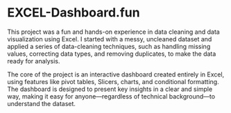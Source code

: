 # EXCEL-Dashboard.fun
This project was a fun and hands-on experience in data cleaning and data visualization using Excel. I started with a messy, uncleaned dataset and applied a series of data-cleaning techniques, such as handling missing values, correcting data types, and removing duplicates, to make the data ready for analysis.

The core of the project is an interactive dashboard created entirely in Excel, using features like pivot tables, Slicers, charts, and conditional formatting. The dashboard is designed to present key insights in a clear and simple way, making it easy for anyone—regardless of technical background—to understand the dataset.
